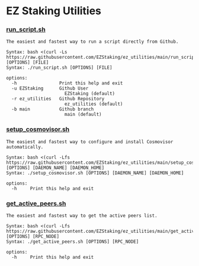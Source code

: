 # EZ Staking Utilities

### [run_script.sh](run_script.sh)
````shell
The easiest and fastest way to run a script directly from Github.

Syntax: bash <(curl -Ls https://raw.githubusercontent.com/EZStaking/ez_utilities/main/run_script.sh) [OPTIONS] [FILE]
Syntax: ./run_script.sh [OPTIONS] [FILE]

options:
  -h                Print this help and exit
  -u EZStaking      Github User
                      EZStaking (default)
  -r ez_utilities   Github Repository
                      ez_utilities (default)
  -b main           Github branch
                      main (default)
````

### [setup_cosmovisor.sh](setup_cosmovisor.sh)
````shell
The easiest and fastest way to configure and install Cosmovisor automatically.

Syntax: bash <(curl -Lfs https://raw.githubusercontent.com/EZStaking/ez_utilities/main/setup_cosmovisor.sh) [OPTIONS] [DAEMON_NAME] [DAEMON_HOME]
Syntax: ./setup_cosmovisor.sh [OPTIONS] [DAEMON_NAME] [DAEMON_HOME]

options:
  -h     Print this help and exit
````

### [get_active_peers.sh](get_active_peers.sh)
````shell
The easiest and fastest way to get the active peers list.

Syntax: bash <(curl -Lfs https://raw.githubusercontent.com/EZStaking/ez_utilities/main/get_active_peers.sh) [OPTIONS] [RPC_NODE]
Syntax: ./get_active_peers.sh [OPTIONS] [RPC_NODE]

options:
  -h     Print this help and exit
````
